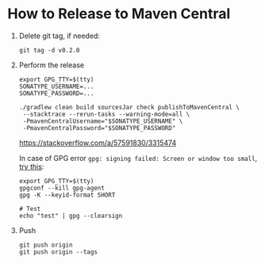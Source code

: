 # How to Release to Maven Central

1. Delete git tag, if needed:

   ```shell
   git tag -d v0.2.0
   ```
2. Perform the release

   ```shell
   export GPG_TTY=$(tty)
   SONATYPE_USERNAME=...
   SONATYPE_PASSWORD=...
   
   ./gradlew clean build sourcesJar check publishToMavenCentral \
    --stacktrace --rerun-tasks --warning-mode=all \
    -PmavenCentralUsername="$SONATYPE_USERNAME" \
    -PmavenCentralPassword="$SONATYPE_PASSWORD"
   ```

   https://stackoverflow.com/a/57591830/3315474

   In case of GPG error `gpg: signing failed: Screen or window too small`, [try this](https://stackoverflow.com/a/67498543/3315474):

   ```shell
   export GPG_TTY=$(tty)
   gpgconf --kill gpg-agent
   gpg -K --keyid-format SHORT
            
   # Test
   echo "test" | gpg --clearsign
   ```

3. Push

   ```shell
   git push origin 
   git push origin --tags
   ```
